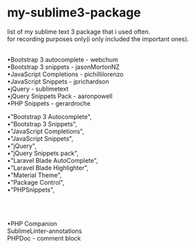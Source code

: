 # my-sublime3-package
list of my sublime text 3 package that i used often.  <br>
for recording purposes only(i only included the important ones). <br> <br>



•Bootstrap 3 autocomplete - webchum <br>
•Bootstrap 3 snippets - jasonMortonNZ <br>
•JavaScript Completions - pichillilorenzo <br>
•JavaScript Snippets  - jprichardson <br>
•jQuery - sublimetext <br>
•jQuery Snippets Pack - aaronpowell <br>
•PHP Snippets - gerardroche <br>

•"Bootstrap 3 Autocomplete", <br>
•"Bootstrap 3 Snippets", <br>
•"JavaScript Completions", <br>
•"JavaScript Snippets", <br> 
•"jQuery", <br>
•"jQuery Snippets pack", <br> 
•"Laravel Blade AutoComplete", <br>
•"Laravel Blade Highlighter", <br>
•"Material Theme", <br>
•"Package Control", <br>
•"PHPSnippets", <br>

<br>
<br>

•PHP Companion <br>
SublimeLinter-annotations <br>
PHPDoc - comment block

